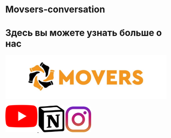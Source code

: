 
# Movsers-conversation
<link rel="stylesheet" href="style.css">
 <h1>Здесь вы можете узнать больше о нас</h1>

<img class="logo" src='img/logo.jpg' width=800px>
<a href='https://www.youtube.com/channel/UCXwKhLg1Mi2-DbyORowljqw'> <img src='img/youtube.png' width=100px> </a>
<!-- <h3>В youtube мы выкладываем встречи команды и видео уроки</h3> -->
 <a href="https://www.notion.so/MOVERS-da3f54da80ee4df399ed9efe25a78f6b"><img src="img/notion.png" alt="" width=80px></a>
 <!-- <h3>В notion мы загружаем все задачи</h3> -->
<a href="https://www.instagram.com/movers.kk/"><img src="img/instagram.png" alt="" width="80px"></a>
<!-- <h3>В instagram вы можете посмотреть новости нашей команды</h3> -->

